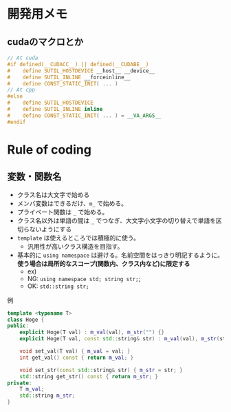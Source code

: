 # 開発用メモ

## cudaのマクロとか

```c++
// At cuda
#if defined(__CUDACC__) || defined(__CUDABE__)
#    define SUTIL_HOSTDEVICE __host__ __device__
#    define SUTIL_INLINE __forceinline__
#    define CONST_STATIC_INIT( ... )
// At cpp
#else 
#    define SUTIL_HOSTDEVICE
#    define SUTIL_INLINE inline
#    define CONST_STATIC_INIT( ... ) = __VA_ARGS__
#endif
```

# Rule of coding 
## 変数・関数名
- クラス名は大文字で始める
- メンバ変数はできるだけ、`m_` で始める。
- プライベート関数は `_` で始める。
- クラス名以外は単語の間は `_` でつなぎ、大文字小文字の切り替えで単語を区切らないようにする
- `template` は使えるところでは積極的に使う。
    - 汎用性が高いクラス構造を目指す。
- 基本的に `using namespace` は避ける。名前空間をはっきり明記するように。**使う場合は局所的なスコープ(関数内、クラス内など)に限定する**
    - ex) 
    - NG: `using namespace std; string str;`;
    - OK: `std::string str;`

例
```c++
template <typename T>
class Hoge {
public:
    explicit Hoge(T val) : m_val(val), m_str("") {}
    explicit Hoge(T val, const std::string& str) : m_val(val), m_str(str) {}

    void set_val(T val) { m_val = val; }
    int get_val() const { return m_val; }

    void set_str(const std::string& str) { m_str = str; }
    std::string get_str() const { return m_str; }
private:
    T m_val;
    std::string m_str;
}
```